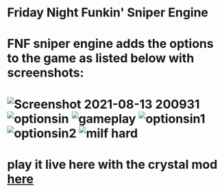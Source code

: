# Friday Night Funkin' Sniper Engine
<h1>FNF sniper engine adds the options to the game as listed below with screenshots:<h1>
  <img src="https://user-images.githubusercontent.com/81767390/129428811-d5860e35-0934-4544-a18c-4a29e3b9b881.png" alt="Screenshot 2021-08-13 200931">
    <img src="https://user-images.githubusercontent.com/81767390/129428802-863e06da-8e8f-46d5-8528-59e88794c1be.png" alt="optionsin">
   <img src="https://user-images.githubusercontent.com/81767390/129429032-4208bb48-c7bf-43f1-b79d-762e1f47bba8.png" alt="gameplay">
   <img src="https://user-images.githubusercontent.com/81767390/129428933-9bc960a4-9d18-4c6d-b33b-bc64f9ccef4e.PNG" alt="optionsin1">
  <img src="https://user-images.githubusercontent.com/81767390/129428995-c7fb43b4-2b0e-49b9-9d7c-7703f7a0228f.png" alt="optionsin2">
   <img src="https://user-images.githubusercontent.com/81767390/129429131-4c245af8-65a1-481a-838b-b3f1c0988951.png" alt="milf hard">


<h1>play it live here with the crystal mod <a href="https://funkin.online/crystal">here</a><h1>
